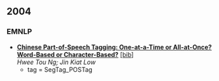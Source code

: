 2004
---

### EMNLP
- [**Chinese Part-of-Speech Tagging: One-at-a-Time or All-at-Once? Word-Based or Character-Based?**](http://www.aclweb.org/anthology/W/W04/W04-3236.pdf) [[bib]](http://www.aclweb.org/anthology/W/W04/W04-3236.bib)  
  *Hwee Tou Ng; Jin Kiat Low*
  - tag = SegTag_POSTag
